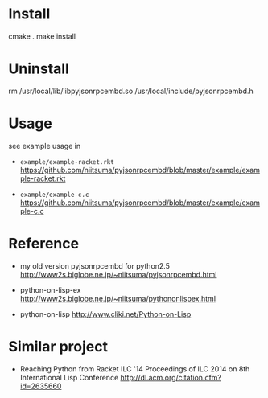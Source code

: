 # Install
cmake .
make install

# Uninstall
rm /usr/local/lib/libpyjsonrpcembd.so /usr/local/include/pyjsonrpcembd.h

# Usage

see example usage in

* `example/example-racket.rkt`  https://github.com/niitsuma/pyjsonrpcembd/blob/master/example/example-racket.rkt

* `example/example-c.c` https://github.com/niitsuma/pyjsonrpcembd/blob/master/example/example-c.c

# Reference

* my old version pyjsonrpcembd for python2.5  http://www2s.biglobe.ne.jp/~niitsuma/pyjsonrpcembd.html 

* python-on-lisp-ex http://www2s.biglobe.ne.jp/~niitsuma/pythononlispex.html

* python-on-lisp http://www.cliki.net/Python-on-Lisp

# Similar project

* Reaching Python from Racket  ILC '14 Proceedings of ILC 2014 on 8th International Lisp Conference  http://dl.acm.org/citation.cfm?id=2635660

